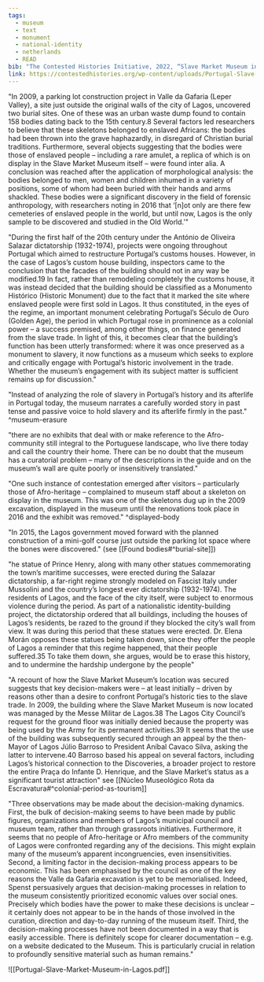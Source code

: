 ```yaml
---
tags:
  - museum
  - text
  - monument
  - national-identity
  - netherlands
  - READ
bib: "The Contested Histories Initiative, 2022, “Slave Market Museum in Portugal” Contested Histories Case Study #130, June 2022, retrieved from https://contestedhistories.org/wp-content/uploads/Portugal-Slave-Market-Museum-in-Lagos.pdf"
link: https://contestedhistories.org/wp-content/uploads/Portugal-Slave-Market-Museum-in-Lagos.pdf
---
```

"In 2009, a parking lot construction project in Valle da Gafaria (Leper Valley), a site just outside the original walls of the city of Lagos, uncovered two burial sites. One of these was an urban waste dump found to contain 158 bodies dating back to the 15th century.8 Several factors led researchers to believe that these skeletons belonged to enslaved Africans: the bodies had been thrown into the grave haphazardly, in disregard of Christian burial traditions. Furthermore, several objects suggesting that the bodies were those of enslaved people – including a rare amulet, a replica of which is on display in the Slave Market Museum itself – were found inter alia. A conclusion was reached after the application of morphological analysis: the bodies belonged to men, women and children inhumed in a variety of positions, some of whom had been buried with their hands and arms shackled. These bodies were a significant discovery in the field of forensic anthropology, with researchers noting in 2016 that ‘[n]ot only are there few cemeteries of enslaved people in the world, but until now, Lagos is the only sample to be discovered and studied in the Old World.’"

"During the first half of the 20th century under the António de Oliveira Salazar dictatorship (1932-1974), projects were ongoing throughout Portugal which aimed to restructure Portugal’s customs houses. However, in the case of Lagos’s custom house building, inspectors came to the conclusion that the facades of the building should not in any way be modified.19 In fact, rather than remodeling completely the customs house, it was instead decided that the building should be classified as a Monumento Histórico (Historic Monument) due to the fact that it marked the site where enslaved people were first sold in Lagos. It thus constituted, in the eyes of the regime, an important monument celebrating Portugal’s Século de Ouro (Golden Age), the period in which Portugal rose in prominence as a colonial power – a success premised, among other things, on finance generated from the slave trade. In light of this, it becomes clear that the building’s function has been utterly transformed: where it was once preserved as a monument to slavery, it now functions as a museum which seeks to explore and critically engage with Portugal’s historic involvement in the trade. Whether the museum’s engagement with its subject matter is sufficient remains up for discussion."

"Instead of analyzing the role of slavery in Portugal’s history and its afterlife in Portugal today, the museum narrates a carefully worded story in past tense and passive voice to hold slavery and its afterlife firmly in the past." ^museum-erasure

"there are no exhibits that deal with or make reference to the Afro-community still integral to the Portuguese landscape, who live there today and call the country their home. There can be no doubt that the museum has a curatorial problem – many of the descriptions in the guide and on the museum’s wall are quite poorly or insensitively translated."

"One such instance of contestation emerged after visitors – particularly those of Afro-heritage – complained to museum staff about a skeleton on display in the museum. This was one of the skeletons dug up in the 2009 excavation, displayed in the museum until the renovations took place in 2016 and the exhibit was removed." ^displayed-body

"In 2015, the Lagos government moved forward with the planned construction of a mini-golf course just outside the parking lot space where the bones were discovered." (see [[Found bodies#^burial-site]])

"he statue of Prince Henry, along with many other statues commemorating the town’s maritime successes, were erected during the Salazar dictatorship, a far-right regime strongly modeled on Fascist Italy under Mussolini and the country’s longest ever dictatorship (1932-1974). The residents of Lagos, and the face of the city itself, were subject to enormous violence during the period. As part of a nationalistic identity-building project, the dictatorship ordered that all buildings, including the houses of Lagos’s residents, be razed to the ground if they blocked the city’s wall from view. It was during this period that these statues were erected. Dr. Elena Morán opposes these statues being taken down, since they offer the people of Lagos a reminder that this regime happened, that their people suffered.35 To take them down, she argues, would be to erase this history, and to undermine the hardship undergone by the people"

"A recount of how the Slave Market Museum’s location was secured suggests that key decision-makers were – at least initially – driven by reasons other than a desire to confront Portugal’s historic ties to the slave trade. In 2009, the building where the Slave Market Museum is now located was managed by the Messe Militar de Lagos.38 The Lagos City Council’s request for the ground floor was initially denied because the property was being used by the Army for its permanent activities.39 It seems that the use of the building was subsequently secured through an appeal by the then-Mayor of Lagos Júlio Barroso to President Aníbal Cavaco Silva, asking the latter to intervene.40 Barroso based his appeal on several factors, including Lagos’s historical connection to the Discoveries, a broader project to restore the entire Praça do Infante D. Henrique, and the Slave Market’s status as a significant tourist attraction" see [[Núcleo Museológico Rota da Escravatura#^colonial-period-as-tourism]]


"Three observations may be made about the decision-making dynamics. First, the bulk of decision-making seems to have been made by public figures, organizations and members of Lagos’s municipal council and museum team, rather than through grassroots initiatives. Furthermore, it seems that no people of Afro-heritage or Afro members of the community of Lagos were confronted regarding any of the decisions. This might explain many of the museum’s apparent incongruencies, even insensitivities. Second, a limiting factor in the decision-making process appears to be economic. This has been emphasised by the council as one of the key reasons the Valle da Gafaria excavation is yet to be memorialised. Indeed, Spenst persuasively argues that decision-making processes in relation to the museum consistently prioritized economic values over social ones. Precisely which bodies have the power to make these decisions is unclear – it certainly does not appear to be in the hands of those involved in the curation, direction and day-to-day running of the museum itself. Third, the decision-making processes have not been documented in a way that is easily accessible. There is definitely scope for clearer documentation – e.g. on a website dedicated to the Museum. This is particularly crucial in relation to profoundly sensitive material such as human remains."


![[Portugal-Slave-Market-Museum-in-Lagos.pdf]]